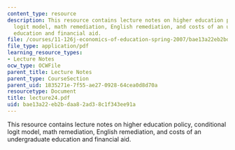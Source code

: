 ```yaml
---
content_type: resource
description: This resource contains lecture notes on higher education policy, conditional
  logit model, math remediation, English remediation, and costs of an undergraduate
  education and financial aid.
file: /courses/11-126j-economics-of-education-spring-2007/bae13a22eb2bdaa82ad38c1f343ee91a_lecture24.pdf
file_type: application/pdf
learning_resource_types:
- Lecture Notes
ocw_type: OCWFile
parent_title: Lecture Notes
parent_type: CourseSection
parent_uid: 1835271e-7f55-ae27-0928-64cea0d8d70a
resourcetype: Document
title: lecture24.pdf
uid: bae13a22-eb2b-daa8-2ad3-8c1f343ee91a
---
```

This resource contains lecture notes on higher education policy, conditional logit model, math remediation, English remediation, and costs of an undergraduate education and financial aid.

